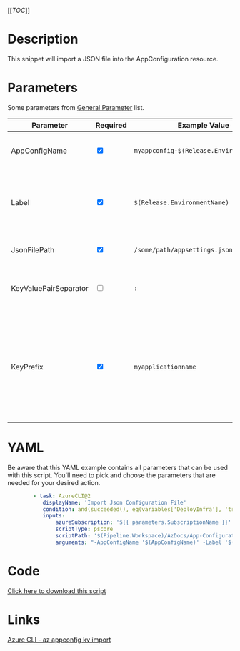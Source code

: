 [[_TOC_]]

# Description

This snippet will import a JSON file into the AppConfiguration resource.

# Parameters

Some parameters from [General Parameter](/Azure/Azure-CLI-Snippets) list.

| Parameter             | Required                        | Example Value                            | Description                                                                                                                                              |
| --------------------- | ------------------------------- | ---------------------------------------- | -------------------------------------------------------------------------------------------------------------------------------------------------------- |
| AppConfigName         | <input type="checkbox" checked> | `myappconfig-$(Release.EnvironmentName)` | This is the app configuration name to use.                                                                                                               |
| Label                 | <input type="checkbox" checked> | `$(Release.EnvironmentName)`             | This label will be applied to all imported keyvaluepairs. Can be kept empty for no label.                                                                |
| JsonFilePath          | <input type="checkbox" checked> | `/some/path/appsettings.json`            | Path to the JSON file to be imported.                                                                                                                    |
| KeyValuePairSeparator | <input type="checkbox">         | `:`                                      | Delimiter for flattening the json or yaml file to key-value pairs.                                                                                       |
| KeyPrefix             | <input type="checkbox" checked> | `myapplicationname`                      | This prefix will be appended to the front of imported keys. With this prefix you can separate the configurations for different applications for example. |

# YAML

Be aware that this YAML example contains all parameters that can be used with this script. You'll need to pick and choose the parameters that are needed for your desired action.

```yaml
        - task: AzureCLI@2
           displayName: 'Import Json Configuration File'
           condition: and(succeeded(), eq(variables['DeployInfra'], 'true'))
           inputs:
               azureSubscription: '${{ parameters.SubscriptionName }}'
               scriptType: pscore
               scriptPath: '$(Pipeline.Workspace)/AzDocs/App-Configuration/Import-Json-Configuration-File.ps1'
               arguments: "-AppConfigName '$(AppConfigName)' -Label '$(Label)' -JsonFilePath '$(JsonFilePath)' -KeyValuePairSeparator '$(KeyValuePairSeparator)' -KeyPrefix '$(KeyPrefix)'"
```

# Code

[Click here to download this script](../../../../src/App-Configuration/Import-Json-Configuration-File.ps1)

# Links

[Azure CLI - az appconfig kv import](https://docs.microsoft.com/en-us/cli/azure/appconfig/kv?view=azure-cli-latest#az_appconfig_kv_import)
